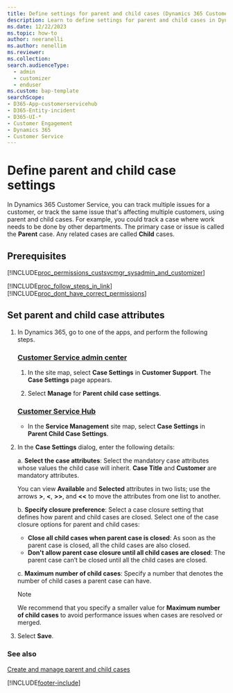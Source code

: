 ```yaml
---
title: Define settings for parent and child cases (Dynamics 365 Customer Service)
description: Learn to define settings for parent and child cases in Dynamics 365 Customer Service.
ms.date: 12/22/2023
ms.topic: how-to
author: neeranelli
ms.author: nenellim
ms.reviewer:
ms.collection:
search.audienceType: 
  - admin
  - customizer
  - enduser
ms.custom: bap-template
searchScope:
- D365-App-customerservicehub
- D365-Entity-incident
- D365-UI-*
- Customer Engagement
- Dynamics 365
- Customer Service
---
```


# Define parent and child case settings

In Dynamics 365 Customer Service, you can track multiple issues for a customer, or track the same issue that's affecting multiple customers, using parent and child cases. For example, you could track a case where work needs to be done by other departments. The primary case or issue is called the **Parent** case. Any related cases are called **Child** cases. 

## Prerequisites

[!INCLUDE[proc_permissions_custsvcmgr_sysadmin_and_customizer](../../includes/proc-permissions-custsvcmgr-sysadmin-and-customizer.md)]  
  
[!INCLUDE[proc_follow_steps_in_link](../../includes/proc-follow-steps-in-link.md)] [!INCLUDE[proc_dont_have_correct_permissions](../../includes/proc-dont-have-correct-permissions.md)]  
  
## Set parent and child case attributes

1. In Dynamics 365, go to one of the apps, and perform the following steps.
   
   ### [Customer Service admin center](#tab/customerserviceadmincenter)
     
     1. In the site map, select **Case Settings** in **Customer Support**. The **Case Settings** page appears.
     
     1. Select **Manage** for **Parent child case settings**.

   ### [Customer Service Hub](#tab/customerservicehub)
   
     - In the **Service Management** site map, select **Case Settings** in **Parent Child Case Settings**.  
  
2. In the **Case Settings** dialog, enter the following details:

    a. **Select the case attributes**: Select the mandatory case attributes whose values the child case will inherit. **Case Title** and **Customer** are mandatory attributes.

      You can view **Available** and **Selected** attributes in two lists; use the arrows **>**, **<**, **>>**, and **<<** to move the attributes from one list to another. 
  
    b. **Specify closure preference**: Select a case closure setting that defines how parent and child cases are closed. Select one of the case closure options for parent and child cases:  
  
     - **Close all child cases when parent case is closed**: As soon as the parent case is closed, all the child cases are also closed.
     - **Don't allow parent case closure until all child cases are closed**: The parent case can’t be closed until all the child cases are closed.

    c. **Maximum number of child cases**: Specify a number that denotes the number of child cases a parent case can have.

      > [!Note]
      > We recommend that you specify a smaller value for **Maximum number of child cases** to avoid performance issues when cases are resolved or merged.

3. Select **Save**.
   
### See also

[Create and manage parent and child cases](../use/customer-service-hub-user-guide-create-and-manage-parent-and-child-cases.md)

[!INCLUDE[footer-include](../../includes/footer-banner.md)]
